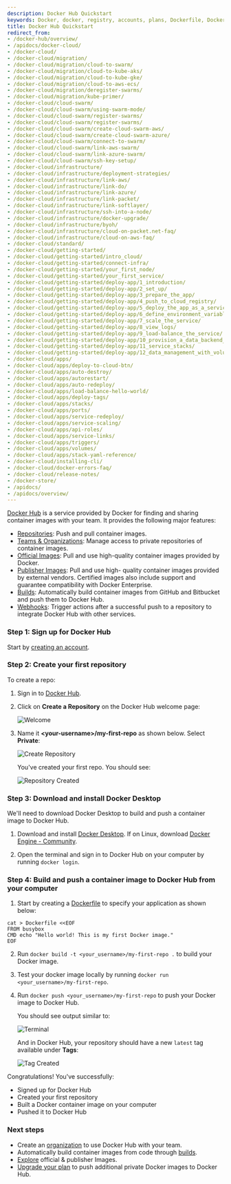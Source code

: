 ```yaml
---
description: Docker Hub Quickstart
keywords: Docker, docker, registry, accounts, plans, Dockerfile, Docker Hub, docs, documentation, accounts, organizations, repositories, groups, teams
title: Docker Hub Quickstart
redirect_from:
- /docker-hub/overview/
- /apidocs/docker-cloud/
- /docker-cloud/
- /docker-cloud/migration/
- /docker-cloud/migration/cloud-to-swarm/
- /docker-cloud/migration/cloud-to-kube-aks/
- /docker-cloud/migration/cloud-to-kube-gke/
- /docker-cloud/migration/cloud-to-aws-ecs/
- /docker-cloud/migration/deregister-swarms/
- /docker-cloud/migration/kube-primer/
- /docker-cloud/cloud-swarm/
- /docker-cloud/cloud-swarm/using-swarm-mode/
- /docker-cloud/cloud-swarm/register-swarms/
- /docker-cloud/cloud-swarm/register-swarms/
- /docker-cloud/cloud-swarm/create-cloud-swarm-aws/
- /docker-cloud/cloud-swarm/create-cloud-swarm-azure/
- /docker-cloud/cloud-swarm/connect-to-swarm/
- /docker-cloud/cloud-swarm/link-aws-swarm/
- /docker-cloud/cloud-swarm/link-azure-swarm/
- /docker-cloud/cloud-swarm/ssh-key-setup/
- /docker-cloud/infrastructure/
- /docker-cloud/infrastructure/deployment-strategies/
- /docker-cloud/infrastructure/link-aws/
- /docker-cloud/infrastructure/link-do/
- /docker-cloud/infrastructure/link-azure/
- /docker-cloud/infrastructure/link-packet/
- /docker-cloud/infrastructure/link-softlayer/
- /docker-cloud/infrastructure/ssh-into-a-node/
- /docker-cloud/infrastructure/docker-upgrade/
- /docker-cloud/infrastructure/byoh/
- /docker-cloud/infrastructure/cloud-on-packet.net-faq/
- /docker-cloud/infrastructure/cloud-on-aws-faq/
- /docker-cloud/standard/
- /docker-cloud/getting-started/
- /docker-cloud/getting-started/intro_cloud/
- /docker-cloud/getting-started/connect-infra/
- /docker-cloud/getting-started/your_first_node/
- /docker-cloud/getting-started/your_first_service/
- /docker-cloud/getting-started/deploy-app/1_introduction/
- /docker-cloud/getting-started/deploy-app/2_set_up/
- /docker-cloud/getting-started/deploy-app/3_prepare_the_app/
- /docker-cloud/getting-started/deploy-app/4_push_to_cloud_registry/
- /docker-cloud/getting-started/deploy-app/5_deploy_the_app_as_a_service/
- /docker-cloud/getting-started/deploy-app/6_define_environment_variables/
- /docker-cloud/getting-started/deploy-app/7_scale_the_service/
- /docker-cloud/getting-started/deploy-app/8_view_logs/
- /docker-cloud/getting-started/deploy-app/9_load-balance_the_service/
- /docker-cloud/getting-started/deploy-app/10_provision_a_data_backend_for_your_service/
- /docker-cloud/getting-started/deploy-app/11_service_stacks/
- /docker-cloud/getting-started/deploy-app/12_data_management_with_volumes/
- /docker-cloud/apps/
- /docker-cloud/apps/deploy-to-cloud-btn/
- /docker-cloud/apps/auto-destroy/
- /docker-cloud/apps/autorestart/
- /docker-cloud/apps/auto-redeploy/
- /docker-cloud/apps/load-balance-hello-world/
- /docker-cloud/apps/deploy-tags/
- /docker-cloud/apps/stacks/
- /docker-cloud/apps/ports/
- /docker-cloud/apps/service-redeploy/
- /docker-cloud/apps/service-scaling/
- /docker-cloud/apps/api-roles/
- /docker-cloud/apps/service-links/
- /docker-cloud/apps/triggers/
- /docker-cloud/apps/volumes/
- /docker-cloud/apps/stack-yaml-reference/
- /docker-cloud/installing-cli/
- /docker-cloud/docker-errors-faq/
- /docker-cloud/release-notes/
- /docker-store/
- /apidocs/
- /apidocs/overview/
---
```


[Docker Hub](https://hub.docker.com) is a service provided by Docker for
finding and sharing container images with your team. It provides the following
major features:
* [Repositories](/docker-hub/repos.md): Push and pull container images.
* [Teams & Organizations](/docker-hub/orgs.md): Manage access to private
repositories of container images.
* [Official Images](/docker-hub/official_images.md): Pull and use high-quality
container images provided by Docker.
* [Publisher Images](/docker-hub/publish/customer_faq.md): Pull and use high-
quality container images provided by external vendors. Certified images also
include support and guarantee compatibility with Docker Enterprise.
* [Builds](/docker-hub/builds.md): Automatically build container images from
GitHub and Bitbucket and push them to Docker Hub.
* [Webhooks](/docker-hub/webhooks.md): Trigger actions after a successful push
  to a repository to integrate Docker Hub with other services.



### Step 1: Sign up for Docker Hub

Start by [creating an account](https://hub.docker.com/signup).

### Step 2: Create your first repository

To create a repo:

1. Sign in to [Docker Hub](https://hub.docker.com).

2. Click on **Create a Repository** on the Docker Hub welcome page:

    ![Welcome](images/index-welcome.png)

3. Name it **&lt;your-username&gt;/my-first-repo** as shown below. Select **Private**:

    ![Create Repository](images/index-create-repo.png)

    You've created your first repo. You should see:

    ![Repository Created](images/index-repo-created.png)

### Step 3: Download and install Docker Desktop

We'll need to download Docker Desktop to build and push a container image to
Docker Hub.

1. Download and install [Docker Desktop](https://docker.com/get-started). If on
Linux, download [Docker Engine - Community](https://hub.docker.com/search?type=edition&offering=community).

2. Open the terminal and sign in to Docker Hub on your computer by running `docker login`.

### Step 4: Build and push a container image to Docker Hub from your computer

1. Start by creating a [Dockerfile](https://docs.docker.com/engine/reference/builder/)
to specify your application as shown below:
```shell
cat > Dockerfile <<EOF
FROM busybox
CMD echo "Hello world! This is my first Docker image."
EOF
```

2. Run `docker build -t <your_username>/my-first-repo .` to build your Docker image.

3. Test your docker image locally by running `docker run <your_username>/my-first-repo`.

4. Run `docker push <your_username>/my-first-repo` to push your Docker image to
Docker Hub.

    You should see output similar to:

    ![Terminal](images/index-terminal-2019.png)

    And in Docker Hub, your repository should have a new `latest` tag available
    under **Tags**:

    ![Tag Created](images/index-tag.png)

Congratulations! You've successfully:
- Signed up for Docker Hub
- Created your first repository
- Built a Docker container image on your computer
- Pushed it to Docker Hub

### Next steps

- Create an [organization](orgs.md) to use Docker Hub with your team.
- Automatically build container images from code through [builds](builds/index.md).
- [Explore](https://hub.docker.com/explore) official & publisher Images.
- [Upgrade your plan](upgrade.md) to push additional private Docker images to
Docker Hub.
